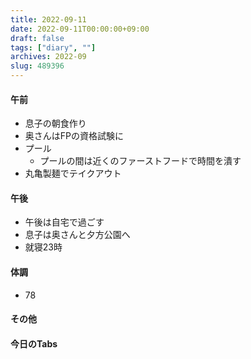```yaml
---
title: 2022-09-11
date: 2022-09-11T00:00:00+09:00
draft: false
tags: ["diary", ""]
archives: 2022-09
slug: 489396
---
```

#### 午前
- 息子の朝食作り
- 奥さんはFPの資格試験に
- プール
  - プールの間は近くのファーストフードで時間を潰す
- 丸亀製麺でテイクアウト
#### 午後
- 午後は自宅で過ごす
- 息子は奥さんと夕方公園へ
- 就寝23時
#### 体調
- 78
#### その他
#### 今日のTabs